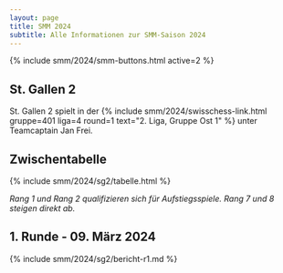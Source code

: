 ```yaml
---
layout: page
title: SMM 2024
subtitle: Alle Informationen zur SMM-Saison 2024
---
```


{% include smm/2024/smm-buttons.html active=2 %}

## St. Gallen 2

St. Gallen 2 spielt in der
{% include smm/2024/swisschess-link.html gruppe=401 liga=4 round=1 text="2. Liga, Gruppe Ost 1" %}
unter Teamcaptain Jan Frei.

## Zwischentabelle

{% include smm/2024/sg2/tabelle.html %}

_Rang 1 und Rang 2 qualifizieren sich für Aufstiegsspiele. Rang 7 und 8 steigen direkt ab._

## 1. Runde - 09. März 2024

{% include smm/2024/sg2/bericht-r1.md %}

<style>
table th, table td:nth-of-type(4) {
    white-space: nowrap;
}
</style>
